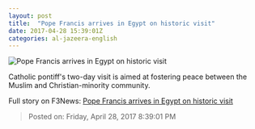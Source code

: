 ```yaml
---
layout: post
title:  "Pope Francis arrives in Egypt on historic visit"
date: 2017-04-28 15:39:01Z
categories: al-jazeera-english
---
```


![Pope Francis arrives in Egypt on historic visit](http://www.aljazeera.com/mritems/Images/2017/4/28/ae4801e368474201b726c38d7d54dd80_18.jpg)

Catholic pontiff's two-day visit is aimed at fostering peace between the Muslim and Christian-minority community.


Full story on F3News: [Pope Francis arrives in Egypt on historic visit](http://www.f3nws.com/n/UsExaB)

> Posted on: Friday, April 28, 2017 8:39:01 PM
